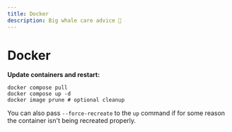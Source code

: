 ```yaml
---
title: Docker
description: Big whale care advice 🐳
---
```


# Docker

**Update containers and restart:**

```shell
docker compose pull
docker compose up -d
docker image prune # optional cleanup
```

You can also pass `--force-recreate` to the `up` command if for some reason the container isn't being recreated
properly.
